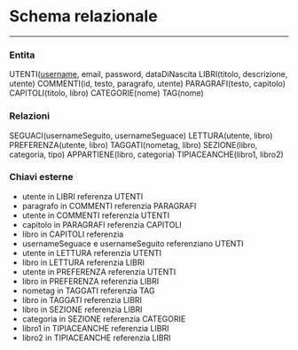 # Schema relazionale

---

### Entita
UTENTI(<u>username</u>, email, password, dataDiNascita
LIBRI(titolo, descrizione, utente)
COMMENTI(id, testo, paragrafo, utente)
PARAGRAFI(testo, capitolo)
CAPITOLI(titolo, libro)
CATEGORIE(nome)
TAG(nome)

### Relazioni

SEGUACI(usernameSeguito, usernameSeguace)
LETTURA(utente, libro)
PREFERENZA(utente, libro)
TAGGATI(nometag, libro)
SEZIONE(libro, categoria, tipo)
APPARTIENE(libro, categoria)
TIPIACEANCHE(libro1, libro2)

### Chiavi esterne

* utente in LIBRI referenza UTENTI
* paragrafo in COMMENTI referenzia PARAGRAFI
* utente in COMMENTI referenzia UTENTI
* capitolo in PARAGRAFI referenzia CAPITOLI
* libro in CAPITOLI referenzia 
* usernameSeguace e usernameSeguito referenziano UTENTI
* utente in LETTURA referenzia UTENTI
* libro in LETTURA referenzia LIBRI
* utente in PREFERENZA referenzia UTENTI
* libro in PREFERENZA referenzia LIBRI
* nometag in TAGGATI referenzia TAG
* libro in TAGGATI referenzia LIBRI
* libro in SEZIONE referenzia LIBRI
* categoria in SEZIONE referenzia CATEGORIE
* libro1 in TIPIACEANCHE referenzia LIBRI
* libro2 in TIPIACEANCHE referenzia LIBRI
